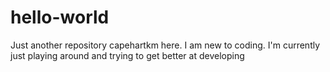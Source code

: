 # hello-world
Just another repository
capehartkm here. I am new to coding. I'm currently just playing around and trying to get better at developing 
